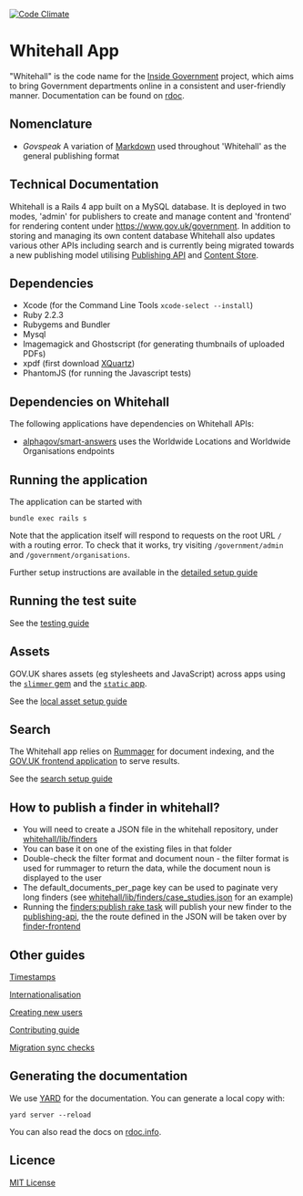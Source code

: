 [![Code Climate](https://codeclimate.com/github/alphagov/whitehall.png)](https://codeclimate.com/github/alphagov/whitehall)

# Whitehall App

"Whitehall" is the code name for the
[Inside Government](https://www.gov.uk/government/) project, which
aims to bring Government departments online in a consistent and
user-friendly manner. Documentation can be found on [rdoc](http://rdoc.info/github/alphagov/whitehall/frames).

## Nomenclature

* *Govspeak* A variation of [Markdown](https://daringfireball.net/projects/markdown)
used throughout 'Whitehall' as the general publishing format

## Technical Documentation

Whitehall is a Rails 4 app built on a MySQL database. It is deployed
in two modes, 'admin' for publishers to create and manage content and
'frontend' for rendering content under https://www.gov.uk/government. In addition to
storing and managing its own content database Whitehall also updates
various other APIs including search and is currently being migrated
towards a new publishing model utilising [Publishing
API](https://github.com/alphagov/publishing-api) and
[Content Store](https://github.com/alphagov/content-store).

## Dependencies

* Xcode (for the Command Line Tools `xcode-select --install`)
* Ruby 2.2.3
* Rubygems and Bundler
* Mysql
* Imagemagick and Ghostscript (for generating thumbnails of uploaded
  PDFs)
* xpdf (first download [XQuartz](http://www.xquartz.org/))
* PhantomJS (for running the Javascript tests)

## Dependencies on Whitehall

The following applications have dependencies on Whitehall APIs:

* [alphagov/smart-answers](https://github.com/alphagov/smart-answers) uses the Worldwide
  Locations and Worldwide Organisations endpoints

## Running the application

The application can be started with

```
bundle exec rails s
```

Note that the application itself will respond to requests on the root URL `/` with a
routing error. To check that it works, try visiting `/government/admin` and `/government/organisations`.

Further setup instructions are available in the [detailed setup guide](docs/detailed_setup_guide.md)

## Running the test suite

See the [testing guide](docs/testing_guide.md)

## Assets

GOV.UK shares assets (eg stylesheets and JavaScript) across apps using the
[`slimmer` gem](https://github.com/alphagov/slimmer) and the [`static`
app](https://github.com/alphagov/static).

See the [local asset setup guide](docs/local_asset_setup_guide.md)

## Search

The Whitehall app relies on
[Rummager](https://github.com/alphagov/rummager) for document
indexing, and the
[GOV.UK frontend application](https://github.com/alphagov/frontend) to
serve results.

See the [search setup guide](docs/search_setup_guide.md)

## How to publish a finder in whitehall?

- You will need to create a JSON file in the whitehall repository, under [whitehall/lib/finders][finders-folder]
- You can base it on one of the existing files in that folder
- Double-check the filter format and document noun - the filter format is used for rummager to return the data, while the document noun is displayed to the user
- The default_documents_per_page key can be used to paginate very long finders (see [whitehall/lib/finders/case_studies.json][case-studies] for an example)
- Running the [finders:publish rake task][rake-task] will publish your new finder to the [publishing-api](https://github.com/alphagov/publishing-api), the the route defined in the JSON will be taken over by [finder-frontend](https://github.com/alphagov/finder-frontend)

[finders-folder]: https://github.com/alphagov/whitehall/tree/master/lib/finders
[case-studies]: https://github.com/alphagov/whitehall/blob/master/lib/finders/case_studies.json
[rake-task]: https://github.com/alphagov/whitehall/blob/master/lib/tasks/publish_finders.rake

## Other guides

[Timestamps](docs/timestamps.md)

[Internationalisation](docs/internationalisation_guide.md)

[Creating new users](docs/creating_new_users.md)

[Contributing guide](CONTRIBUTING.md)

[Migration sync checks](docs/migration_sync_checks.md)

## Generating the documentation

We use [YARD](https://github.com/lsegal/yard) for the documentation. You can generate a local copy with:

    yard server --reload

You can also read the docs on [rdoc.info](http://rdoc.info/github/alphagov/whitehall/frames).

## Licence

[MIT License](LICENCE)
